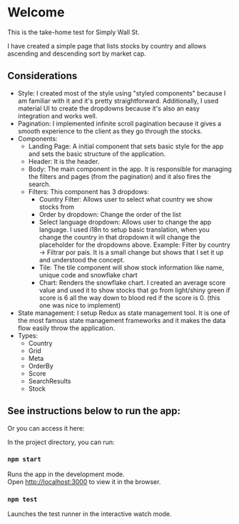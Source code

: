 # Welcome

This is the take-home test for Simply Wall St. 

I have created a simple page that lists stocks by country and allows ascending and descending sort by market cap.

## Considerations

- Style: I created most of the style using "styled components" because I am familiar with it and it's pretty straightforward. Additionally, I used material UI to create the dropdowns because it's also an easy integration and works well.
- Pagination: I implemented infinite scroll pagination because it gives a smooth experience to the client as they go through the stocks.
- Components:
  - Landing Page: A initial component that sets basic style for the app and sets the basic structure of the application.
  - Header: It is the header.
  - Body: The main component in the app. It is responsible for managing the filters and pages (from the pagination) and it also fires the search.
  - Filters: This component has 3 dropdows:
    - Country Filter: Allows user to select what country we show stocks from
    - Order by dropdown: Change the order of the list
    - Select language dropdown: Allows user to change the app language. I used i18n to setup basic translation, when you change the country in that dropdown it will change the placeholder for the dropdowns above. Example: Filter by country -> Filtrar por país. It is a small change but shows that I set it up and understood the concept.
    - Tile: The tile component will show stock information like name, unique code and snowflake chart
    - Chart: Renders the snowflake chart. I created an average score value and used it to show stocks that go from light/shiny green if score is 6 all the way down to blood red if the score is 0. (this one was nice to implement)
- State management: I setup Redux as state management tool. It is one of the most famous state management frameworks and it makes the data flow easily throw the application.
- Types:
  - Country
  - Grid
  - Meta
  - OrderBy
  - Score
  - SearchResults
  - Stock


## See instructions below to run the app:

Or you can access it here: 

In the project directory, you can run:

### `npm start`

Runs the app in the development mode.\
Open [http://localhost:3000](http://localhost:3000) to view it in the browser.

### `npm test`

Launches the test runner in the interactive watch mode.